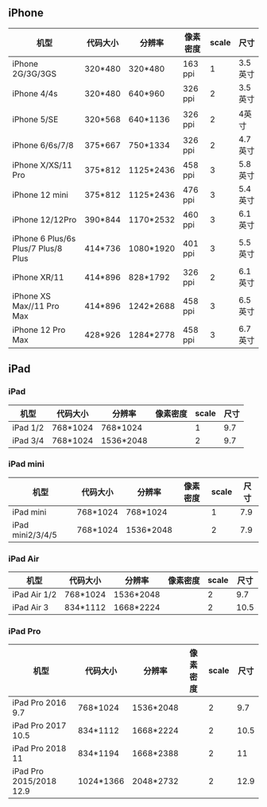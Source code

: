 ## iPhone

| 机型                                | 代码大小 | 分辨率    | 像素密度 | scale | 尺寸    |
| ----------------------------------- | -------- | --------- | -------- | ----- | ------- |
| iPhone 2G/3G/3GS                    | 320*480  | 320*480   | 163 ppi  | 1     | 3.5英寸 |
| iPhone 4/4s                         | 320*480  | 640*960   | 326 ppi  | 2     | 3.5英寸 |
| iPhone 5/SE                         | 320*568  | 640*1136  | 326 ppi  | 2     | 4英寸   |
| iPhone 6/6s/7/8                     | 375*667  | 750*1334  | 326 ppi  | 2     | 4.7英寸 |
| iPhone X/XS/11 Pro                  | 375*812  | 1125*2436 | 458 ppi  | 3     | 5.8英寸 |
| iPhone 12 mini                      | 375*812  | 1125*2436 | 476 ppi  | 3     | 5.4英寸 |
| iPhone 12/12Pro                     | 390*844  | 1170*2532 | 460 ppi  | 3     | 6.1英寸 |
| iPhone 6 Plus/6s Plus/7 Plus/8 Plus | 414*736  | 1080*1920 | 401 ppi  | 3     | 5.5英寸 |
| iPhone XR/11                        | 414*896  | 828*1792  | 326 ppi  | 2     | 6.1英寸 |
| iPhone XS Max//11 Pro Max           | 414*896  | 1242*2688 | 458 ppi  | 3     | 6.5英寸 |
| iPhone 12 Pro Max                   | 428*926  | 1284*2778 | 458 ppi  | 3     | 6.7英寸 |

## iPad

### iPad

| 机型     | 代码大小 | 分辨率    | 像素密度 | scale | 尺寸 |
| -------- | -------- | --------- | -------- | ----- | ---- |
| iPad 1/2 | 768*1024 | 768*1024  |          | 1     | 9.7  |
| iPad 3/4 | 768*1024 | 1536*2048 |          | 2     | 9.7  |

### iPad mini

| 机型             | 代码大小 | 分辨率    | 像素密度 | scale | 尺寸 |
| ---------------- | -------- | --------- | -------- | ----- | ---- |
| iPad mini        | 768*1024 | 768*1024  |          | 1     | 7.9  |
| iPad mini2/3/4/5 | 768*1024 | 1536*2048 |          | 2     | 7.9  |

### iPad Air

| 机型         | 代码大小 | 分辨率    | 像素密度 | scale | 尺寸 |
| ------------ | -------- | --------- | -------- | ----- | ---- |
| iPad Air 1/2 | 768*1024 | 1536*2048 |          | 2     | 9.7  |
| iPad Air 3   | 834*1112 | 1668*2224 |          | 2     | 10.5 |

### iPad Pro

| 机型                    | 代码大小  | 分辨率    | 像素密度 | scale | 尺寸 |
| ----------------------- | --------- | --------- | -------- | ----- | ---- |
| iPad Pro 2016 9.7       | 768*1024  | 1536*2048 |          | 2     | 9.7  |
| iPad Pro 2017 10.5      | 834*1112  | 1668*2224 |          | 2     | 10.5 |
| iPad Pro 2018 11        | 834*1194  | 1668*2388 |          | 2     | 11   |
| iPad Pro 2015/2018 12.9 | 1024*1366 | 2048*2732 |          | 2     | 12.9 |

